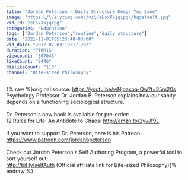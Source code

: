 ```yaml
---
title: "Jordan Peterson - Daily Structure Keeps You Sane"
image: "https:\/\/i.ytimg.com\/vi\/eLsxXkjqipg\/hqdefault.jpg"
vid_id: "eLsxXkjqipg"
categories: "Education"
tags: ["Jordan Peterson","routine","daily structure"]
date: "2021-11-01T05:23:48+03:00"
vid_date: "2017-07-03T18:17:20Z"
duration: "PT6M1S"
viewcount: "307043"
likeCount: "8446"
dislikeCount: "113"
channel: "Bite-sized Philosophy"
---
```

{% raw %}original source: <a rel="nofollow" target="blank" href="https://youtu.be/wNjbasba-Qw?t=25m20s">https://youtu.be/wNjbasba-Qw?t=25m20s</a><br />Psychology Professor Dr. Jordan B. Peterson explains how our sanity depends on a functioning sociological structure.<br /><br />Dr. Peterson's new book is available for pre-order: <br />12 Rules for Life: An Antidote to Chaos: <a rel="nofollow" target="blank" href="http://amzn.to/2yvJf9L">http://amzn.to/2yvJf9L</a><br /><br />If you want to support Dr. Peterson, here is his Patreon:<br /><a rel="nofollow" target="blank" href="https://www.patreon.com/jordanbpeterson">https://www.patreon.com/jordanbpeterson</a><br /><br />Check out Jordan Peterson's Self Authoring Program, a powerful tool to sort yourself out:<br /><a rel="nofollow" target="blank" href="http://bit.ly/selfAuth">http://bit.ly/selfAuth</a>     (Official affiliate link for Bite-sized Philosophy){% endraw %}
